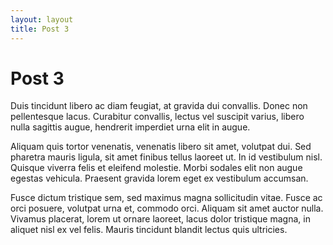 ```yaml
---
layout: layout
title: Post 3
---
```

# Post 3
Duis tincidunt libero ac diam feugiat, at gravida dui convallis. Donec non pellentesque lacus. Curabitur convallis, lectus vel suscipit varius, libero nulla sagittis augue, hendrerit imperdiet urna elit in augue. 

Aliquam quis tortor venenatis, venenatis libero sit amet, volutpat dui. Sed pharetra mauris ligula, sit amet finibus tellus laoreet ut. In id vestibulum nisl. Quisque viverra felis et eleifend molestie. Morbi sodales elit non augue egestas vehicula. Praesent gravida lorem eget ex vestibulum accumsan. 

Fusce dictum tristique sem, sed maximus magna sollicitudin vitae. Fusce ac orci posuere, volutpat urna et, commodo orci. Aliquam sit amet auctor nulla. Vivamus placerat, lorem ut ornare laoreet, lacus dolor tristique magna, in aliquet nisl ex vel felis. Mauris tincidunt blandit lectus quis ultricies. 
